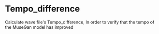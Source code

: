 # Tempo_difference
Calculate wave file's Tempo_difference, In order to verify that the tempo of the MuseGan model has improved
